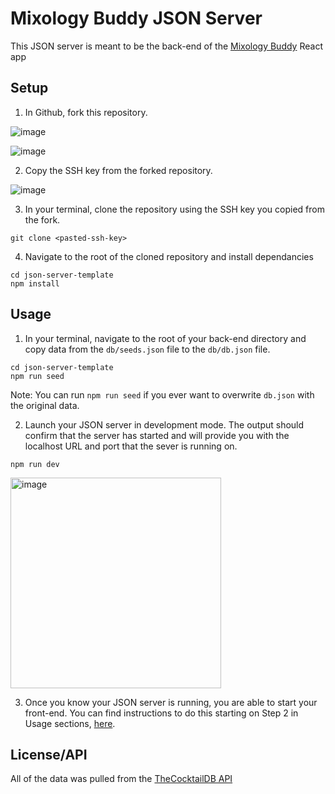 # Mixology Buddy JSON Server

This JSON server is meant to be the back-end of the [Mixology Buddy](https://github.com/tred237/mixology-buddy) React app

## Setup

1. In Github, fork this repository.

![image](https://user-images.githubusercontent.com/103388556/189546584-8ec5fef7-4d7d-4c47-ae6b-f6e6ae834a69.png)

![image](https://user-images.githubusercontent.com/103388556/189546761-f0f05411-1967-46c7-b081-063bc6951ae0.png)

2. Copy the SSH key from the forked repository.

![image](https://user-images.githubusercontent.com/103388556/189546817-4d32dcbb-e79e-4220-8fc2-c573d21e9cc1.png)
  
3. In your terminal, clone the repository using the SSH key you copied from the fork.
```
git clone <pasted-ssh-key>
```
  
4. Navigate to the root of the cloned repository and install dependancies 
```
cd json-server-template
npm install
```

## Usage
1. In your terminal, navigate to the root of your back-end directory and copy data from the `db/seeds.json` file to the
`db/db.json` file.
```
cd json-server-template
npm run seed
```

Note: You can run `npm run seed` if you ever want to overwrite `db.json` with the original data.

2. Launch your JSON server in development mode. The output should confirm that the server has started and will provide you with the localhost URL and port that the sever is running on.
 ```
 npm run dev
 ```

<img width="337" alt="image" src="https://user-images.githubusercontent.com/103388556/200965932-85812984-3c84-4534-b01e-c34474cbf05a.png">

3. Once you know your JSON server is running, you are able to start your front-end. You can find instructions to do this starting on Step 2 in Usage sections, [here](https://github.com/tred237/mixology-buddy).

## License/API

All of the data was pulled from the [TheCocktailDB API](https://www.thecocktaildb.com/api.php?ref=apilist.fun)
